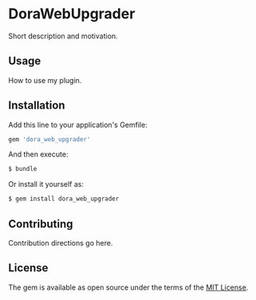 # DoraWebUpgrader
Short description and motivation.

## Usage
How to use my plugin.

## Installation
Add this line to your application's Gemfile:

```ruby
gem 'dora_web_upgrader'
```

And then execute:
```bash
$ bundle
```

Or install it yourself as:
```bash
$ gem install dora_web_upgrader
```

## Contributing
Contribution directions go here.

## License
The gem is available as open source under the terms of the [MIT License](https://opensource.org/licenses/MIT).
